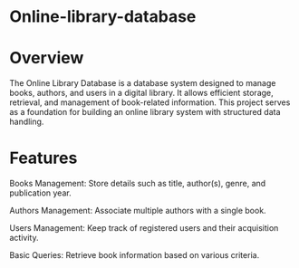 # Online-library-database
# **Overview**

The Online Library Database is a database system designed to manage books, authors, and users in a digital library. It allows efficient storage, retrieval, and management of book-related information. This project serves as a foundation for building an online library system with structured data handling.


# **Features**

Books Management: Store details such as title, author(s), genre, and publication year.

Authors Management: Associate multiple authors with a single book.

Users Management: Keep track of registered users and their acquisition activity.

Basic Queries: Retrieve book information based on various criteria.


